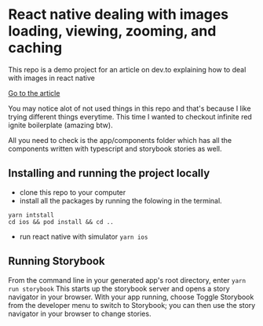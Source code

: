 # React native dealing with images loading, viewing, zooming, and caching

This repo is a demo project for an article on dev.to explaining how to deal with images in react native

[Go to the article](https://dev.to/naderalfakesh/building-reusable-image-components-for-react-native-3iah-temp-slug-4684821?preview=0309aa4b5f0b61a90b3db402d8f0607a962a47992f2383188aa7910c9325407c94959a67145574774d6c96d44791813f07208950ef1993cb4b0bc398)

You may notice alot of not used things in this repo and that's because I like trying different things everytime.
This time I wanted to checkout infinite red ignite boilerplate (amazing btw).

All you need to check is the app/components folder which has all the components written with typescript and storybook stories as well.


## Installing and running the project locally

* clone this repo to your computer
* install all the packages by running the folowing in the terminal.
```
yarn intstall
cd ios && pod install && cd ..
```
* run react native with simulator `yarn ios`

## Running Storybook

From the command line in your generated app's root directory, enter `yarn run storybook`
This starts up the storybook server and opens a story navigator in your browser. With your app
running, choose Toggle Storybook from the developer menu to switch to Storybook; you can then
use the story navigator in your browser to change stories.

